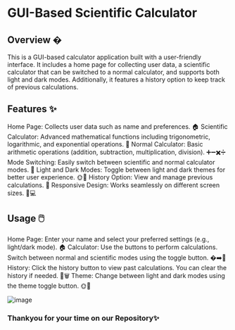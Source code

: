# GUI-Based Scientific Calculator

## Overview �
This is a GUI-based calculator application built with a user-friendly interface. It includes a home page for collecting user data, a scientific calculator that can be switched to a normal calculator, and supports both light and dark modes. Additionally, it features a history option to keep track of previous calculations.

## Features ✨

Home Page: Collects user data such as name and preferences. 🏠
Scientific Calculator: Advanced mathematical functions including trigonometric, logarithmic, and exponential operations. 🧮
Normal Calculator: Basic arithmetic operations (addition, subtraction, multiplication, division). ➕➖✖️➗
Mode Switching: Easily switch between scientific and normal calculator modes. 🔄
Light and Dark Modes: Toggle between light and dark themes for better user experience. 🌞🌙
History Option: View and manage previous calculations. 📜
Responsive Design: Works seamlessly on different screen sizes. 📱💻

## Usage 🖱️

Home Page: Enter your name and select your preferred settings (e.g., light/dark mode). 🏠
Calculator: Use the buttons to perform calculations. Switch between normal and scientific modes using the toggle button. �➡️🧮
History: Click the history button to view past calculations. You can clear the history if needed. 📜🗑️
Theme: Change between light and dark modes using the theme toggle button. 🌞🌙

![image](https://github.com/user-attachments/assets/e919a099-052c-4281-83a0-ce172668a10f)

### Thankyou for your time on our Repository✨
